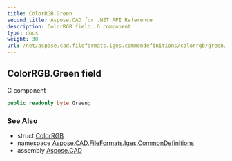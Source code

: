 ```yaml
---
title: ColorRGB.Green
second_title: Aspose.CAD for .NET API Reference
description: ColorRGB field. G component
type: docs
weight: 30
url: /net/aspose.cad.fileformats.iges.commondefinitions/colorrgb/green/
---
```

## ColorRGB.Green field

G component

```csharp
public readonly byte Green;
```

### See Also

* struct [ColorRGB](../)
* namespace [Aspose.CAD.FileFormats.Iges.CommonDefinitions](../../../aspose.cad.fileformats.iges.commondefinitions/)
* assembly [Aspose.CAD](../../../)



